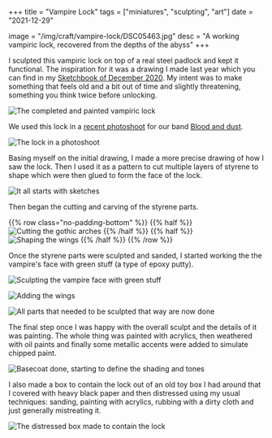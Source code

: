 +++
title = "Vampire Lock"
tags = ["miniatures", "sculpting", "art"]
date = "2021-12-29"

image = "/img/craft/vampire-lock/DSC05463.jpg"
desc = "A working vampiric lock, recovered from the depths of the abyss"
+++

I sculpted this vampiric lock on top of a real steel padlock and kept it functional. The inspiration for it was a drawing I made last year which you can find in my [Sketchbook of December 2020](/works/sketchbook-december-2020/). My intent was to make something that feels old and a bit out of time and slightly threatening, something you think twice before unlocking.

![The completed and painted vampiric lock](/img/craft/vampire-lock/DSC05463.jpg "The completed and painted vampiric lock")

We used this lock in a [recent photoshoot](https://blood-and-dust.com/visuals/coffin/) for our band [Blood and dust](https://blood-and-dust.com/).

![The lock in a photoshoot](/img/craft/vampire-lock/DSC05657.jpg "The lock in a photoshoot")

Basing myself on the initial drawing, I made a more precise drawing of how I saw the lock. Then I used it as a pattern to cut multiple layers of styrene to shape which were then glued to form the face of the lock.

![It all starts with sketches](/img/craft/vampire-lock/DSC05445.jpg "It all starts with sketches")

Then began the cutting and carving of the styrene parts.

{{% row  class="no-padding-bottom" %}}
{{% half %}}
![Cutting the gothic arches](/img/craft/vampire-lock/DSC05447.jpg "Cutting the gothic arches")
{{% /half %}}
{{% half %}}
![Shaping the wings](/img/craft/vampire-lock/DSC05448.jpg "Shaping the wings")
{{% /half %}}
{{% /row %}}

Once the styrene parts were sculpted and sanded, I started working the the vampire's face with green stuff (a type of epoxy putty).


![Sculpting the vampire face with green stuff](/img/craft/vampire-lock/DSC05449.jpg "Sculpting the vampire face with green stuff")

![Adding the wings](/img/craft/vampire-lock/DSC05452.jpg "Adding the wings")

![All parts that needed to be sculpted that way are now done](/img/craft/vampire-lock/DSC05454.jpg "All parts that needed to be sculpted that way are now done")

The final step once I was happy with the overall sculpt and the details of it was painting. The whole thing was painted with acrylics, then weathered with oil paints and finally some metallic accents were added to simulate chipped paint.

![Basecoat done, starting to define the shading and tones](/img/craft/vampire-lock/DSC05458.jpg "Basecoat done, starting to define the shading and tones")

I also made a box to contain the lock out of an old toy box I had around that I covered with heavy black paper and then distressed using my usual techniques: sanding, painting with acrylics, rubbing with a dirty cloth and just generally mistreating it.

![The distressed box made to contain the lock](/img/craft/vampire-lock/DSC05455.jpg "The distressed box made to contain the lock")
